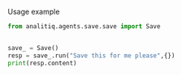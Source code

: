 Usage example

```python
from analitiq.agents.save.save import Save


save_ = Save()
resp = save_.run("Save this for me please",{})
print(resp.content)
```